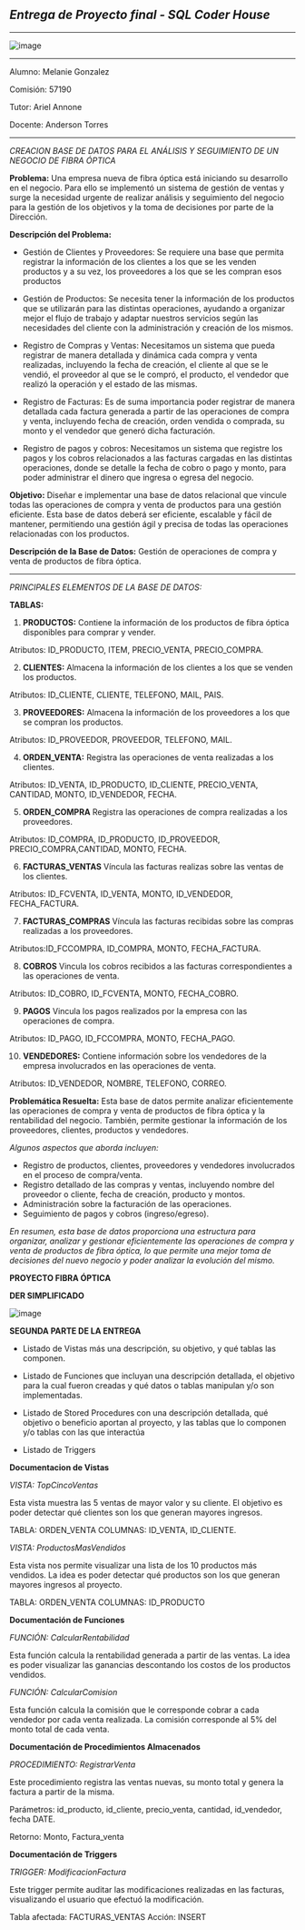 
## *Entrega de Proyecto final - SQL Coder House*
-----------------------------------------------------------------------------------------------------------------------------------------
![image](https://github.com/user-attachments/assets/26d695ac-8688-400c-a3d3-ef6f29f5a1f8)

-----------------------------------------------------------------------------------------------------------------------------------------

Alumno: Melanie Gonzalez

Comisión: 57190

Tutor: Ariel Annone

Docente: Anderson Torres 


-----------------------------------------------------------------------------------------------------------------------------------------


*CREACION BASE DE DATOS PARA EL ANÁLISIS Y SEGUIMIENTO DE UN NEGOCIO DE FIBRA ÓPTICA*


**Problema:** Una empresa nueva de fibra óptica está iniciando su desarrollo en el negocio. Para ello se implementó un sistema de gestión de ventas y surge la necesidad urgente de realizar análisis y seguimiento del negocio para la gestión de los objetivos y la toma de decisiones por parte de la Dirección. 


**Descripción del Problema:**
* Gestión de Clientes y Proveedores: Se requiere una base que permita registrar la información de los clientes a los que se les venden productos y a su vez, los proveedores a los que se les compran esos productos
  
* Gestión de Productos: Se necesita tener la información de los productos que se utilizarán para las distintas operaciones, ayudando a organizar mejor el flujo de trabajo y adaptar nuestros servicios según las necesidades del cliente con la administración y creación de los mismos.
  
* Registro de Compras y Ventas: Necesitamos un sistema que pueda registrar de manera detallada y dinámica cada compra y venta realizadas, incluyendo la fecha de creación, el cliente al que se le vendió, el proveedor al que se le compró, el producto, el vendedor que realizó la operación y el estado de las mismas.
    
* Registro de Facturas: Es de suma importancia poder registrar de manera detallada cada factura generada a partir de las operaciones de compra y venta, incluyendo fecha de creación, orden vendida o comprada, su monto y el vendedor que generó dicha facturación. 
  
* Registro de pagos y cobros: Necesitamos un sistema que registre los pagos y los cobros relacionados a las facturas cargadas en las distintas operaciones, donde se detalle la fecha de cobro o pago y monto, para poder administrar el dinero que ingresa o egresa del negocio. 

**Objetivo:** Diseñar e implementar una base de datos relacional que vincule todas las operaciones de compra y venta de productos para una gestión eficiente. Esta base de datos deberá ser eficiente, escalable y fácil de mantener, permitiendo una gestión ágil y precisa de todas las operaciones relacionadas con los productos. 


**Descripción de la Base de Datos:** Gestión de operaciones de compra y venta de productos de fibra óptica.

-----------------------------------------------------------------------------------------------------------------------------------------
*PRINCIPALES ELEMENTOS DE LA BASE DE DATOS:*

**TABLAS:**

1.	**PRODUCTOS:**
Contiene la información de los productos de fibra óptica disponibles para comprar y vender. 

Atributos: ID_PRODUCTO, ITEM, PRECIO_VENTA, PRECIO_COMPRA. 

2.	**CLIENTES:**
Almacena la información de los clientes a los que se venden los productos.

Atributos: ID_CLIENTE, CLIENTE, TELEFONO, MAIL, PAIS. 


3.	**PROVEEDORES:**
Almacena la información de los proveedores a los que se compran los productos. 

Atributos: ID_PROVEEDOR, PROVEEDOR, TELEFONO, MAIL.

4.	**ORDEN_VENTA:**
Registra las operaciones de venta realizadas a los clientes. 

Atributos: ID_VENTA, ID_PRODUCTO, ID_CLIENTE, PRECIO_VENTA, CANTIDAD, MONTO, ID_VENDEDOR, FECHA.

5.	**ORDEN_COMPRA**
Registra las operaciones de compra realizadas a los proveedores. 

Atributos: ID_COMPRA, ID_PRODUCTO, ID_PROVEEDOR, PRECIO_COMPRA,CANTIDAD, MONTO, FECHA.

6.	**FACTURAS_VENTAS**
Víncula las facturas realizas sobre las ventas de los clientes.

Atributos: ID_FCVENTA, ID_VENTA, MONTO, ID_VENDEDOR, FECHA_FACTURA.

7.	**FACTURAS_COMPRAS**
Víncula las facturas recibidas sobre las compras realizadas a los proveedores.

Atributos:ID_FCCOMPRA, ID_COMPRA, MONTO, FECHA_FACTURA.

8.	**COBROS**
Vincula los cobros recibidos a las facturas correspondientes a las operaciones de venta.

 Atributos: ID_COBRO, ID_FCVENTA, MONTO, FECHA_COBRO.
    
9.	**PAGOS**
Vincula los pagos realizados por la empresa con las operaciones de compra.

Atributos: ID_PAGO, ID_FCCOMPRA, MONTO, FECHA_PAGO.

10.	**VENDEDORES:**
Contiene información sobre los vendedores de la empresa involucrados en las operaciones de venta.

Atributos: ID_VENDEDOR, NOMBRE, TELEFONO, CORREO.
    
**Problemática Resuelta:** Esta base de datos permite analizar eficientemente las operaciones de compra y venta de productos de fibra óptica y la rentabilidad del negocio. También, permite gestionar la información de los proveedores, clientes, productos y vendedores. 

*Algunos aspectos que aborda incluyen:*
* Registro de productos, clientes, proveedores y vendedores involucrados en el proceso de compra/venta.
* Registro detallado de las compras y ventas, incluyendo nombre del proveedor o cliente, fecha de creación, producto y montos.
* Administración sobre la facturación de las operaciones.
* Seguimiento de pagos y cobros (ingreso/egreso). 


*En resumen, esta base de datos proporciona una estructura para organizar, analizar y gestionar eficientemente las operaciones de compra y venta de productos de fibra óptica, lo que permite una mejor toma de decisiones del nuevo negocio y poder analizar la evolución del mismo.*

**PROYECTO FIBRA ÓPTICA**


**DER SIMPLIFICADO**


![image](https://github.com/975Melanie/Primer-Entregable-SQL-Coder-House/assets/174355624/dc5d4561-5c92-49b8-a91b-326b50d0cc44)


**SEGUNDA PARTE DE LA ENTREGA**


* Listado de Vistas más una descripción, su objetivo, y qué tablas las componen.



* Listado de Funciones que incluyan una descripción detallada, el objetivo para la cual fueron creadas y qué datos o tablas manipulan y/o son implementadas.


* Listado de Stored Procedures con una descripción detallada, qué objetivo o beneficio aportan al proyecto, y las tablas que lo componen y/o tablas con las que interactúa


* Listado de Triggers


**Documentacion de Vistas**

*VISTA: TopCincoVentas*

Esta vista muestra las 5 ventas de mayor valor y su cliente. El objetivo es poder detectar qué clientes son los que generan mayores ingresos. 

TABLA: ORDEN_VENTA
COLUMNAS: ID_VENTA, ID_CLIENTE. 


*VISTA: ProductosMasVendidos*

Esta vista nos permite visualizar una lista de los 10 productos más vendidos. La idea es poder detectar qué productos son los que generan mayores ingresos al proyecto. 

TABLA: ORDEN_VENTA
COLUMNAS: ID_PRODUCTO



**Documentación de Funciones**

 *FUNCIÓN: CalcularRentabilidad*
 
 Esta función calcula la rentabilidad generada a partir de las ventas. La idea es poder visualizar las ganancias descontando los costos de los productos vendidos. 

 *FUNCIÓN: CalcularComision*
 
Esta función calcula la comisión que le corresponde cobrar a cada vendedor por cada venta realizada. La comisión corresponde al 5% del monto total de cada venta. 

**Documentación de Procedimientos Almacenados**

*PROCEDIMIENTO: RegistrarVenta*

Este procedimiento registra las ventas nuevas, su monto total y genera la factura a partir de la misma. 

Parámetros: id_producto, id_cliente, precio_venta, cantidad, id_vendedor, fecha DATE. 

Retorno: Monto, Factura_venta


**Documentación de Triggers**

*TRIGGER: ModificacionFactura*

Este trigger permite auditar las modificaciones realizadas en las facturas, visualizando el usuario que efectuó la modificación. 

Tabla afectada: FACTURAS_VENTAS
Acción: INSERT



